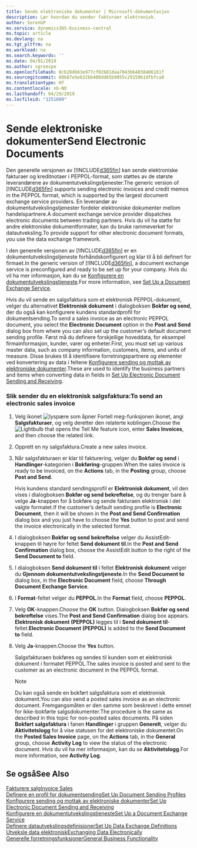 ```yaml
---
title: Sende elektroniske dokumenter | Microsoft-dokumentasjon
description: Lær hvordan du sender fakturaer elektronisk.
author: SorenGP
ms.service: dynamics365-business-central
ms.topic: article
ms.devlang: na
ms.tgt_pltfrm: na
ms.workload: na
ms.search.keywords: ''
ms.date: 04/01/2019
ms.author: sgroespe
ms.openlocfilehash: 8cb28db63e977cf02b81daa7043b64838406161f
ms.sourcegitcommit: 60b87e5eb32bb408dd65b9855c29159b1dfbfca8
ms.translationtype: HT
ms.contentlocale: nb-NO
ms.lasthandoff: 04/29/2019
ms.locfileid: "1251609"
---
```

# <a name="send-electronic-documents"></a><span data-ttu-id="91b1e-103">Sende elektroniske dokumenter</span><span class="sxs-lookup"><span data-stu-id="91b1e-103">Send Electronic Documents</span></span>
<span data-ttu-id="91b1e-104">Den generelle versjonen av [!INCLUDE[d365fin](includes/d365fin_md.md)] kan sende elektroniske fakturaer og kreditnotaer i PEPPOL-format, som støttes av de største leverandørene av dokumentutvekslingstjenester.</span><span class="sxs-lookup"><span data-stu-id="91b1e-104">The generic version of [!INCLUDE[d365fin](includes/d365fin_md.md)] supports sending electronic invoices and credit memos in the PEPPOL format, which is supported by the largest document exchange service providers.</span></span> <span data-ttu-id="91b1e-105">En leverandør av dokumentutvekslingstjenester fordeler elektroniske dokumenter mellom handelspartnere.</span><span class="sxs-lookup"><span data-stu-id="91b1e-105">A document exchange service provider dispatches electronic documents between trading partners.</span></span> <span data-ttu-id="91b1e-106">Hvis du vil ha støtte for andre elektroniske dokumentformater, kan du bruke rammeverket for datautveksling.</span><span class="sxs-lookup"><span data-stu-id="91b1e-106">To provide support for other electronic document formats, you use the data exchange framework.</span></span>  

 <span data-ttu-id="91b1e-107">I den generelle versjonen av [!INCLUDE[d365fin](includes/d365fin_md.md)] er en dokumentutvekslingstjeneste forhåndskonfigurert og klar til å bli definert for firmaet.</span><span class="sxs-lookup"><span data-stu-id="91b1e-107">In the generic version of [!INCLUDE[d365fin](includes/d365fin_md.md)], a document exchange service is preconfigured and ready to be set up for your company.</span></span> <span data-ttu-id="91b1e-108">Hvis du vil ha mer informasjon, kan du se [Konfigurere en dokumentutvekslingstjeneste](across-how-to-set-up-a-document-exchange-service.md).</span><span class="sxs-lookup"><span data-stu-id="91b1e-108">For more information, see [Set Up a Document Exchange Service](across-how-to-set-up-a-document-exchange-service.md).</span></span>  

 <span data-ttu-id="91b1e-109">Hvis du vil sende en salgsfaktura som et elektronisk PEPPOL-dokument, velger du alternativet **Elektronisk dokument** i dialogboksen **Bokfør og send**, der du også kan konfigurere kundens standardprofil for dokumentsending.</span><span class="sxs-lookup"><span data-stu-id="91b1e-109">To send a sales invoice as an electronic PEPPOL document, you select the **Electronic Document** option in the **Post and Send** dialog box from where you can also set up the customer’s default document sending profile.</span></span> <span data-ttu-id="91b1e-110">Først må du definere forskjellige hoveddata, for eksempel firmainformasjon, kunder, varer og enheter.</span><span class="sxs-lookup"><span data-stu-id="91b1e-110">First, you must set up various master data, such as company information, customers, items, and units of measure.</span></span> <span data-ttu-id="91b1e-111">Disse brukes til å identifisere forretningspartnere og elementer ved konvertering av data i feltene [Konfigurere sending og mottak av elektroniske dokumenter](across-how-to-set-up-electronic-document-sending-and-receiving.md).</span><span class="sxs-lookup"><span data-stu-id="91b1e-111">These are used to identify the business partners and items when converting data in fields in [Set Up Electronic Document Sending and Receiving](across-how-to-set-up-electronic-document-sending-and-receiving.md).</span></span>  

### <a name="to-send-an-electronic-sales-invoice"></a><span data-ttu-id="91b1e-112">Slik sender du en elektronisk salgsfaktura:</span><span class="sxs-lookup"><span data-stu-id="91b1e-112">To send an electronic sales invoice</span></span>  

1.  <span data-ttu-id="91b1e-113">Velg ikonet ![lyspære som åpner Fortell meg-funksjonen](media/ui-search/search_small.png "Fortell hva du vil gjøre") ikonet, angi **Salgsfakturaer**, og velg deretter den relaterte koblingen.</span><span class="sxs-lookup"><span data-stu-id="91b1e-113">Choose the ![Lightbulb that opens the Tell Me feature](media/ui-search/search_small.png "Tell me what you want to do") icon, enter **Sales Invoices**, and then choose the related link.</span></span>  

2.  <span data-ttu-id="91b1e-114">Opprett en ny salgsfaktura.</span><span class="sxs-lookup"><span data-stu-id="91b1e-114">Create a new sales invoice.</span></span>  

3.  <span data-ttu-id="91b1e-115">Når salgsfakturaen er klar til fakturering, velger du **Bokfør og send** i **Handlinger**-kategorien i **Bokføring**-gruppen.</span><span class="sxs-lookup"><span data-stu-id="91b1e-115">When the sales invoice is ready to be invoiced, on the **Actions** tab, in the **Posting** group, choose **Post and Send**.</span></span>  

     <span data-ttu-id="91b1e-116">Hvis kundens standard sendingsprofil er **Elektronisk dokument**, vil den vises i dialogboksen **Bokfør og send bekreftelse**, og du trenger bare å velge **Ja**-knappen for å bokføre og sende fakturaen elektronisk i det valgte formatet.</span><span class="sxs-lookup"><span data-stu-id="91b1e-116">If the customer’s default sending profile is **Electronic Document**, then it will be shown in the **Post and Send Confirmation** dialog box and you just have to choose the **Yes** button to post and send the invoice electronically in the selected format.</span></span>  

4.  <span data-ttu-id="91b1e-117">I dialogboksen **Bokfør og send bekreftelse** velger du AssistEdit-knappen til høyre for feltet **Send dokument til**.</span><span class="sxs-lookup"><span data-stu-id="91b1e-117">In the **Post and Send Confirmation** dialog box, choose the AssistEdit button to the right of the **Send Document to** field.</span></span>  

5.  <span data-ttu-id="91b1e-118">I dialogboksen **Send dokument til** i feltet **Elektronisk dokument** velger du **Gjennom dokumentutvekslingstjeneste**.</span><span class="sxs-lookup"><span data-stu-id="91b1e-118">In the **Send Document to** dialog box, in the **Electronic Document** field, choose **Through Document Exchange Service**.</span></span>  

6.  <span data-ttu-id="91b1e-119">I **Format**-feltet velger du **PEPPOL**.</span><span class="sxs-lookup"><span data-stu-id="91b1e-119">In the **Format** field, choose **PEPPOL**.</span></span>  

7.  <span data-ttu-id="91b1e-120">Velg **OK**-knappen.</span><span class="sxs-lookup"><span data-stu-id="91b1e-120">Choose the **OK** button.</span></span> <span data-ttu-id="91b1e-121">Dialogboksen **Bokfør og send bekreftelse** vises.</span><span class="sxs-lookup"><span data-stu-id="91b1e-121">The **Post and Send Confirmation** dialog box appears.</span></span> <span data-ttu-id="91b1e-122">**Elektronisk dokument (PEPPOL)** legges til i **Send dokument til**-feltet.</span><span class="sxs-lookup"><span data-stu-id="91b1e-122">**Electronic Document (PEPPOL)** is added to the **Send Document to** field.</span></span>  

8.  <span data-ttu-id="91b1e-123">Velg **Ja**-knappen.</span><span class="sxs-lookup"><span data-stu-id="91b1e-123">Choose the **Yes** button.</span></span>  

     <span data-ttu-id="91b1e-124">Salgsfakturaen bokføres og sendes til kunden som et elektronisk dokument i formatet PEPPOL.</span><span class="sxs-lookup"><span data-stu-id="91b1e-124">The sales invoice is posted and sent to the customer as an electronic document in the PEPPOL format.</span></span>  

    > [!NOTE]  
    >  <span data-ttu-id="91b1e-125">Du kan også sende en bokført salgsfaktura som et elektronisk dokument.</span><span class="sxs-lookup"><span data-stu-id="91b1e-125">You can also send a posted sales invoice as an electronic document.</span></span> <span data-ttu-id="91b1e-126">Fremgangsmåten er den samme som beskrevet i dette emnet for ikke-bokførte salgsdokumenter.</span><span class="sxs-lookup"><span data-stu-id="91b1e-126">The procedure is the same as described in this topic for non-posted sales documents.</span></span> <span data-ttu-id="91b1e-127">På siden **Bokført salgsfaktura** i fanen **Handlinger** i gruppen **Generelt**, velger du **Aktivitetslogg** for å vise statusen for det elektroniske dokumentet.</span><span class="sxs-lookup"><span data-stu-id="91b1e-127">On the **Posted Sales Invoice** page, on the **Actions** tab, in the **General** group, choose **Activity Log** to view the status of the electronic document.</span></span> <span data-ttu-id="91b1e-128">Hvis du vil ha mer informasjon, kan du se **Aktivitetslogg**.</span><span class="sxs-lookup"><span data-stu-id="91b1e-128">For more information, see **Activity Log**.</span></span>  

## <a name="see-also"></a><span data-ttu-id="91b1e-129">Se også</span><span class="sxs-lookup"><span data-stu-id="91b1e-129">See Also</span></span>  
[<span data-ttu-id="91b1e-130">Fakturere salg</span><span class="sxs-lookup"><span data-stu-id="91b1e-130">Invoice Sales</span></span>](sales-how-invoice-sales.md)  
[<span data-ttu-id="91b1e-131">Definere en profil for dokumentsending</span><span class="sxs-lookup"><span data-stu-id="91b1e-131">Set Up Document Sending Profiles</span></span>](sales-how-setup-document-send-profiles.md)  
[<span data-ttu-id="91b1e-132">Konfigurere sending og mottak av elektroniske dokumenter</span><span class="sxs-lookup"><span data-stu-id="91b1e-132">Set Up Electronic Document Sending and Receiving</span></span>](across-how-to-set-up-electronic-document-sending-and-receiving.md)  
[<span data-ttu-id="91b1e-133">Konfigurere en dokumentutvekslingstjeneste</span><span class="sxs-lookup"><span data-stu-id="91b1e-133">Set Up a Document Exchange Service</span></span>](across-how-to-set-up-a-document-exchange-service.md)  
[<span data-ttu-id="91b1e-134">Definere datautvekslingsdefinisjoner</span><span class="sxs-lookup"><span data-stu-id="91b1e-134">Set Up Data Exchange Definitions</span></span>](across-how-to-set-up-data-exchange-definitions.md)  
[<span data-ttu-id="91b1e-135">Utveksle data elektronisk</span><span class="sxs-lookup"><span data-stu-id="91b1e-135">Exchanging Data Electronically</span></span>](across-data-exchange.md)  
[<span data-ttu-id="91b1e-136">Generelle forretningsfunksjoner</span><span class="sxs-lookup"><span data-stu-id="91b1e-136">General Business Functionality</span></span>](ui-across-business-areas.md)  

